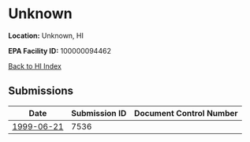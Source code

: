 # Unknown

**Location:** Unknown, HI

**EPA Facility ID:** 100000094462

[Back to HI Index](../../index.md)

## Submissions

| Date | Submission ID | Document Control Number |
|------|--------------|-------------------------|
| [1999-06-21](submissions/7536.md) | 7536 |  |
